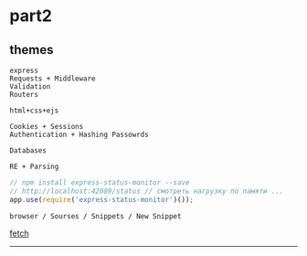 # part2  

## themes  

```
express
Requests + Middleware
Validation
Routers

html+css+ejs

Cookies + Sessions
Authentication + Hashing Passowrds

Databases

RE + Parsing
```

```js
// npm install express-status-monitor --save
// http://localhost:42089/status // смотреть нагрузку по памяти ...
app.use(require('express-status-monitor')());
```

```
browser / Sourses / Snippets / New Snippet
```

[fetch](https://proghunter.ru/articles/fetch-requests-in-javascript-syntax-and-examples)  

---  
